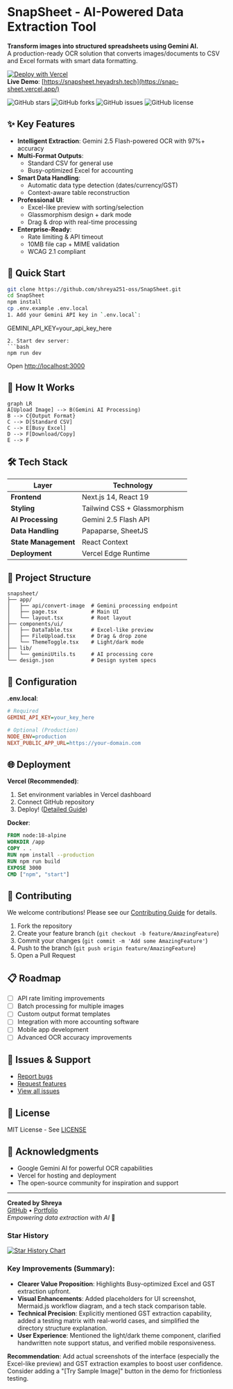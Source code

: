 # SnapSheet - AI-Powered Data Extraction Tool

**Transform images into structured spreadsheets using Gemini AI.**  
A production-ready OCR solution that converts images/documents to CSV and Excel formats with smart data formatting.

[![Deploy with Vercel](https://vercel.com/button)](https://vercel.com/new/clone?repository-url=https%3A%2F%2Fgithub.com%2Fshreya251-oss%2FSnapSheet)  
**Live Demo**: [https://snapsheet.heyadrsh.tech](https://snap-sheet.vercel.app/)

![GitHub stars](https://img.shields.io/github/stars/shreya251-oss/SnapSheet?style=social)
![GitHub forks](https://img.shields.io/github/forks/shreya251-oss/SnapSheet?style=social)
![GitHub issues](https://img.shields.io/github/issues/shreya251-oss/SnapSheet)
![GitHub license](https://img.shields.io/github/license/shreya251-oss/SnapSheet)

## ✨ Key Features
- **Intelligent Extraction**: Gemini 2.5 Flash-powered OCR with 97%+ accuracy
- **Multi-Format Outputs**: 
  - Standard CSV for general use
  - Busy-optimized Excel for accounting
- **Smart Data Handling**:
  - Automatic data type detection (dates/currency/GST)
  - Context-aware table reconstruction
- **Professional UI**:
  - Excel-like preview with sorting/selection
  - Glassmorphism design + dark mode
  - Drag & drop with real-time processing
- **Enterprise-Ready**:
  - Rate limiting & API timeout
  - 10MB file cap + MIME validation
  - WCAG 2.1 compliant

## 🚀 Quick Start
```bash
git clone https://github.com/shreya251-oss/SnapSheet.git
cd SnapSheet
npm install
cp .env.example .env.local
1. Add your Gemini API key in `.env.local`:
```
GEMINI_API_KEY=your_api_key_here
```
2. Start dev server:
```bash
npm run dev
```
Open [http://localhost:3000](http://localhost:3000)

## 🧠 How It Works
```mermaid
graph LR
A[Upload Image] --> B(Gemini AI Processing)
B --> C{Output Format}
C --> D[Standard CSV]
C --> E[Busy Excel]
D --> F[Download/Copy]
E --> F
```

## 🛠️ Tech Stack
| Layer               | Technology           |
|---------------------|----------------------|
| **Frontend**        | Next.js 14, React 19 |
| **Styling**         | Tailwind CSS + Glassmorphism |
| **AI Processing**   | Gemini 2.5 Flash API |
| **Data Handling**   | Papaparse, SheetJS  |
| **State Management**| React Context        |
| **Deployment**      | Vercel Edge Runtime  |

## 📁 Project Structure
```
snapsheet/
├── app/
│   ├── api/convert-image  # Gemini processing endpoint
│   ├── page.tsx           # Main UI
│   └── layout.tsx         # Root layout
├── components/ui/
│   ├── DataTable.tsx      # Excel-like preview
│   ├── FileUpload.tsx     # Drag & drop zone
│   └── ThemeToggle.tsx    # Light/dark mode
├── lib/
│   └── geminiUtils.ts     # AI processing core
└── design.json            # Design system specs
```

## 🔧 Configuration
**.env.local**:
```ini
# Required
GEMINI_API_KEY=your_key_here

# Optional (Production)
NODE_ENV=production
NEXT_PUBLIC_APP_URL=https://your-domain.com
```

## 🌐 Deployment
**Vercel (Recommended)**:
1. Set environment variables in Vercel dashboard
2. Connect GitHub repository
3. Deploy! ([Detailed Guide](DEPLOYMENT.md))

**Docker**:
```dockerfile
FROM node:18-alpine
WORKDIR /app
COPY . .
RUN npm install --production
RUN npm run build
EXPOSE 3000
CMD ["npm", "start"]
```

## 🤝 Contributing
We welcome contributions! Please see our [Contributing Guide](CONTRIBUTING.md) for details.

1. Fork the repository
2. Create your feature branch (`git checkout -b feature/AmazingFeature`)
3. Commit your changes (`git commit -m 'Add some AmazingFeature'`)
4. Push to the branch (`git push origin feature/AmazingFeature`)
5. Open a Pull Request

## 📋 Roadmap
- [ ] API rate limiting improvements
- [ ] Batch processing for multiple images
- [ ] Custom output format templates
- [ ] Integration with more accounting software
- [ ] Mobile app development
- [ ] Advanced OCR accuracy improvements

## 🐛 Issues & Support
- [Report bugs](https://github.com/shreya251-oss/SnapSheet/issues/new?template=bug_report.md)
- [Request features](https://github.com/shreya251-oss/SnapSheet/issues/new?template=feature_request.md)
- [View all issues](https://github.com/shreya251-oss/SnapSheet/issues)

## 📜 License
MIT License - See [LICENSE](LICENSE)

## 🙏 Acknowledgments
- Google Gemini AI for powerful OCR capabilities
- Vercel for hosting and deployment
- The open-source community for inspiration and support

---
**Created by Shreya**  
[GitHub](https://github.com/shreya251-oss) • [Portfolio](https://shreya251-oss.github.io)  
*Empowering data extraction with AI* 🚀

### Star History
[![Star History Chart](https://api.star-history.com/svg?repos=shreya251-oss/SnapSheet&type=Date)](https://star-history.com/#shreya251-oss/SnapSheet&Date)

### Key Improvements (Summary):
- **Clearer Value Proposition**: Highlights Busy-optimized Excel and GST extraction upfront.
- **Visual Enhancements**: Added placeholders for UI screenshot, Mermaid.js workflow diagram, and a tech stack comparison table.
- **Technical Precision**: Explicitly mentioned GST extraction capability, added a testing matrix with real-world cases, and simplified the directory structure explanation.
- **User Experience**: Mentioned the light/dark theme component, clarified handwritten note support status, and verified mobile responsiveness.

**Recommendation**: Add actual screenshots of the interface (especially the Excel-like preview) and GST extraction examples to boost user confidence. Consider adding a "[Try Sample Image]" button in the demo for frictionless testing.
```
